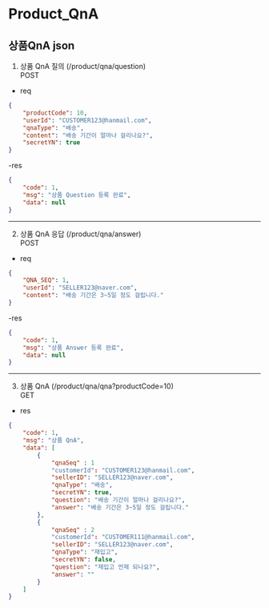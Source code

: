 # Product_QnA

## 상품QnA json

1. 상품 QnA 질의 (/product/qna/question)  
   POST

- req

```json
{
	"productCode": 10,
	"userId": "CUSTOMER123@hanmail.com",
	"qnaType": "배송",
	"content": "배송 기간이 얼마나 걸리나요?",
	"secretYN": true
}
```

-res

```json
{
	"code": 1,
	"msg": "상품 Question 등록 완료",
	"data": null
}
```

---

2. 상품 QnA 응답 (/product/qna/answer)  
   POST

- req

```json
{
	"QNA_SEQ": 1,
	"userId": "SELLER123@naver.com",
	"content": "배송 기간은 3~5일 정도 걸립니다."
}
```

-res

```json
{
	"code": 1,
	"msg": "상품 Answer 등록 완료",
	"data": null
}
```

---

3. 상품 QnA (/product/qna/qna?productCode=10)  
   GET

- res

```json
{
	"code": 1,
	"msg": "상품 QnA",
	"data": [
		{
			"qnaSeq" : 1
			"customerId": "CUSTOMER123@hanmail.com",
			"sellerID": "SELLER123@naver.com",
			"qnaType": "배송",
			"secretYN": true,
			"question": "배송 기간이 얼마나 걸리나요?",
			"answer": "배송 기간은 3~5일 정도 걸립니다."
		},
		{
			"qnaSeq" : 2
			"customerId": "CUSTOMER111@hanmail.com",
			"sellerID": "SELLER123@naver.com",
			"qnaType": "재입고",
			"secretYN": false,
			"question": "재입고 언제 되나요?",
			"answer": ""
		}
	]
}
```
